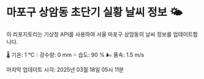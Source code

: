 
# 마포구 상암동 초단기 실황 날씨 정보 🌤️

이 리포지토리는 기상청 API를 사용하여 서울 마포구 상암동의 날씨 정보를 업데이트합니다. 

🌡️ 기온: 1 ℃
💧 강수량: 0 mm
💦 습도: 90 %
🌬️ 풍속: 1.5 m/s

마지막 업데이트 시각: 2025년 03월 18일 05시 11분    
